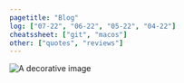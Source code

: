 ```yaml
---
pagetitle: "Blog"
log: ["07-22", "06-22", "05-22", "04-22"]
cheatssheet: ["git", "macos"]
other: ["quotes", "reviews"]
---
```


<img class="center" src="./img/hero-blog.png" alt="A decorative image" />
